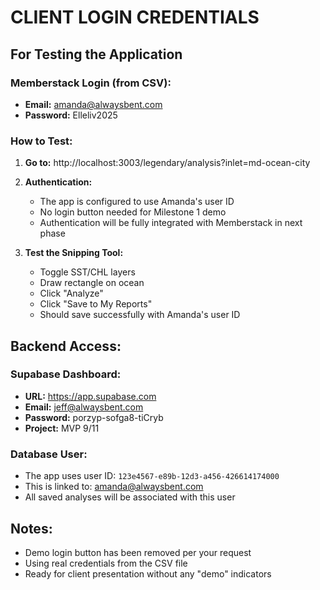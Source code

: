 # CLIENT LOGIN CREDENTIALS

## For Testing the Application

### Memberstack Login (from CSV):
- **Email:** amanda@alwaysbent.com
- **Password:** Elleliv2025

### How to Test:

1. **Go to:** http://localhost:3003/legendary/analysis?inlet=md-ocean-city

2. **Authentication:**
   - The app is configured to use Amanda's user ID
   - No login button needed for Milestone 1 demo
   - Authentication will be fully integrated with Memberstack in next phase

3. **Test the Snipping Tool:**
   - Toggle SST/CHL layers
   - Draw rectangle on ocean
   - Click "Analyze"
   - Click "Save to My Reports"
   - Should save successfully with Amanda's user ID

## Backend Access:

### Supabase Dashboard:
- **URL:** https://app.supabase.com
- **Email:** jeff@alwaysbent.com
- **Password:** porzyp-sofga8-tiCryb
- **Project:** MVP 9/11

### Database User:
- The app uses user ID: `123e4567-e89b-12d3-a456-426614174000`
- This is linked to: amanda@alwaysbent.com
- All saved analyses will be associated with this user

## Notes:
- Demo login button has been removed per your request
- Using real credentials from the CSV file
- Ready for client presentation without any "demo" indicators